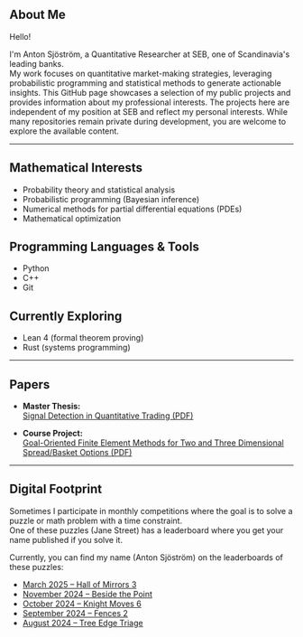 ## About Me

Hello!

I'm Anton Sjöström, a Quantitative Researcher at SEB, one of Scandinavia's leading banks.  
My work focuses on quantitative market-making strategies, leveraging probabilistic programming and statistical methods to generate actionable insights. This GitHub page showcases a selection of my public projects and provides information about my professional interests. The projects here are independent of my position at SEB and reflect my personal interests. While many repositories remain private during development, you are welcome to explore the available content.

---

## Mathematical Interests

- Probability theory and statistical analysis
- Probabilistic programming (Bayesian inference)
- Numerical methods for partial differential equations (PDEs)
- Mathematical optimization

## Programming Languages & Tools

- Python
- C++
- Git

## Currently Exploring

- Lean 4 (formal theorem proving)
- Rust (systems programming)

---

## Papers

- **Master Thesis:**  
  [Signal Detection in Quantitative Trading (PDF)](./SignalDetection_MasterThesis.pdf)

- **Course Project:**  
  [Goal-Oriented Finite Element Methods for Two and Three Dimensional Spread/Basket Options (PDF)](./GoalOriented_FEM_Project.pdf)

---

## Digital Footprint

Sometimes I participate in monthly competitions where the goal is to solve a puzzle or math problem with a time constraint.  
One of these puzzles (Jane Street) has a leaderboard where you get your name published if you solve it.

Currently, you can find my name (Anton Sjöström) on the leaderboards of these puzzles:

- [March 2025 – Hall of Mirrors 3](https://www.janestreet.com/puzzles/hall-of-mirrors-3-solution/)
- [November 2024 – Beside the Point](https://www.janestreet.com/puzzles/beside-the-point-solution/)
- [October 2024 – Knight Moves 6](https://www.janestreet.com/puzzles/knight-moves-6-solution/)
- [September 2024 – Fences 2](https://www.janestreet.com/puzzles/fences-2-solution/)
- [August 2024 – Tree Edge Triage](https://www.janestreet.com/puzzles/tree-edge-triage-solution/)
